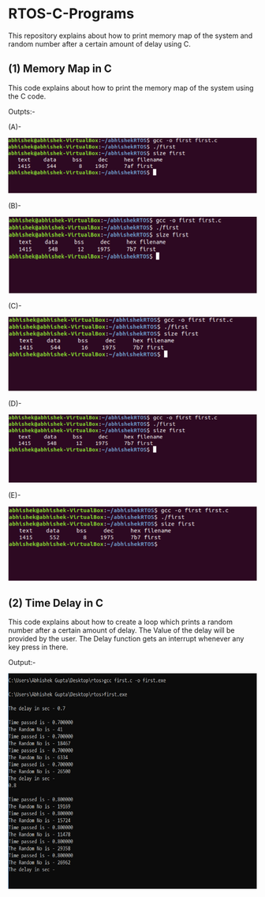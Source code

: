 # RTOS-C-Programs
This repository explains about how to print memory map of the system and random number after a certain amount of delay using C.

## (1) Memory Map in C
This code explains about how to print the memory map of the system using the C code.

Outpts:-

(A)-

![](Outputs/Memorymap1.png)

(B)-

![](Outputs/Memorymap2.png)

(C)-

![](Outputs/Memorymap3.png)

(D)-

![](Outputs/Memorymap4.png)

(E)-

![](Outputs/Memorymap5.png)

## (2) Time Delay in C
This code explains about how to create a loop which prints a random number after a certain amount of delay. The Value of the delay will be provided by the user. The Delay function gets an interrupt whenever any key press in there.

Output:-

![](Outputs/timedelay.png)
